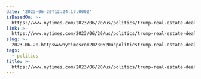 ```yaml
---
date: '2023-06-20T12:24:17.000Z'
isBasedOn: >-
  https://www.nytimes.com/2023/06/20/us/politics/trump-real-estate-deal-oman.html?smid=nytcore-ios-share&referringSource=articleShare
link: >-
  https://www.nytimes.com/2023/06/20/us/politics/trump-real-estate-deal-oman.html?smid=nytcore-ios-share&referringSource=articleShare
slug: >-
  2023-06-20-httpswwwnytimescom20230620uspoliticstrump-real-estate-deal-omanhtmlsmidnytcore-ios-shareandreferringsourcearticleshare
tags:
  - politics
title: >-
  https://www.nytimes.com/2023/06/20/us/politics/trump-real-estate-deal-oman.html?smid=nytcore-ios-share&referringSource=articleShare
---
```


